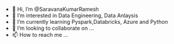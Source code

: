 - 👋 Hi, I’m @SaravanaKumarRamesh
- 👀 I’m interested in Data Engineering, Data Anlaysis
- 🌱 I’m currently learning Pyspark,Databricks, Azure and Python
- 💞️ I’m looking to collaborate on ...
- 📫 How to reach me ...

<!---
SaravanaKumarRamesh/SaravanaKumarRamesh is a ✨ special ✨ repository because its `README.md` (this file) appears on your GitHub profile.
You can click the Preview link to take a look at your changes.
--->
